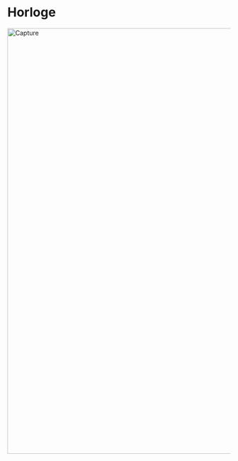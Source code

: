 # Horloge

<img width="960" alt="Capture" src="https://github.com/terrielama/Horloge/assets/60408333/c3332d37-88dc-47a5-bcd0-cc1133662859">
